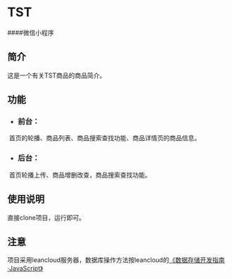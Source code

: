 TST
=========
####微信小程序
## 简介
  这是一个有关TST商品的商品简介。
## 功能
* ### 前台：
  首页的轮播、商品列表、商品搜索查找功能、商品详情页的商品信息。
* ### 后台：
  首页轮播上传、商品增删改查，商品搜索查找功能。
## 使用说明
  直接clone项目，运行即可。
## 注意
  项目采用leancloud服务器，数据库操作方法按leancloud的[《数据存储开发指南·JavaScript》](https://leancloud.cn/docs/leanstorage_guide-js.html)
